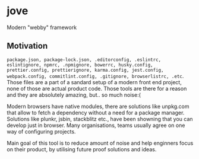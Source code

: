 # jove
Modern "webby" framework

## Motivation

`package.json, package-lock.json, .editorconfig, .eslintrc, eslintignore, npmrc, .npmignore, bowerrc, husky.config, prettier.config, prettierignore, karma.config, jest.config, webpack.config, commitlint.config, .gitignore, browserlistrc, .etc`.
Those files are a part of a sandard setup of a modern front end project, none of those are actual product code. Those tools are there for a reason and they are absolutely amazing, but.. so much noise:(

Modern browsers have native modules, there are solutions like unpkg.com that allow to fetch a dependency without a need for a package manager. Solutions like plunkr, jsbin, stackblitz etc., have been showning that you can develop just in browser.
Many organisations, teams usually agree on one way of configuring projects.

Main goal of this tool is to reduce amount of noise and help enginners focus on their product, by utilising future proof solutions and ideas.
